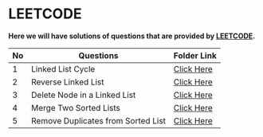 # LEETCODE

**Here we will have solutions of questions that are provided by [LEETCODE](https://leetcode.com/).**

| No  | Questions                          | Folder Link                                                                                                             |
| --- | ---------------------------------- | ----------------------------------------------------------------------------------------------------------------------- |
| 1   | Linked List Cycle                  | [Click Here](https://github.com/aritrakrbasu/Hack-Codes/blob/main/LeetCode/Linked%20List%20Cycle/)                      |
| 2   | Reverse Linked List                | [Click Here](https://github.com/aritrakrbasu/Hack-Codes/blob/main/LeetCode/Reverse%20Linked%20List/)                    |
| 3   | Delete Node in a Linked List       | [Click Here](https://github.com/aritrakrbasu/Hack-Codes/blob/main/LeetCode/Delete%20Node%20in%20a%20Linked%20List/)     |
| 4   | Merge Two Sorted Lists             | [Click Here](https://github.com/aritrakrbasu/Hack-Codes/blob/main/LeetCode/Merge%20Two%20Sorted%20Lists/)               |
| 5   | Remove Duplicates from Sorted List | [Click Here](https://github.com/aritrakrbasu/Hack-Codes/blob/main/LeetCode/Remove%20Duplicates%20from%20Sorted%20List/) |
